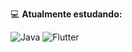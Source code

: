💻 <b>Atualmente estudando:</b>

![Java](https://img.shields.io/badge/java-%23ED8B00.svg?style=plastic&logo=openjdk&logoColor=white)
![Flutter](https://img.shields.io/badge/Flutter-%2302569B.svg?style=plastic&logo=Flutter&logoColor=white)


